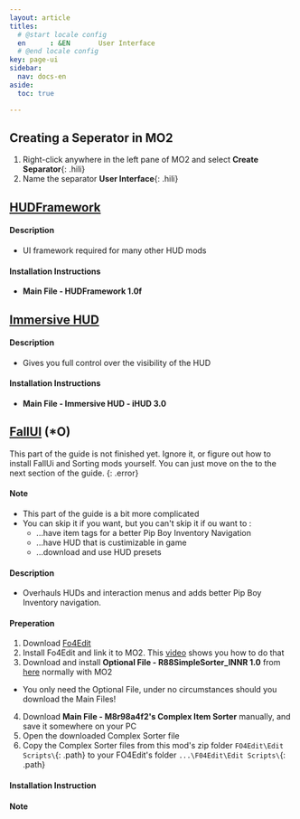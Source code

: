 ```yaml
---
layout: article
titles:
  # @start locale config
  en      : &EN       User Interface
  # @end locale config
key: page-ui
sidebar:
  nav: docs-en
aside:
  toc: true

---
```



## Creating a Seperator in MO2
1. Right-click anywhere in the left pane of MO2 and select **Create Separator**{: .hili}
2. Name the separator **User Interface**{: .hili}

## [HUDFramework](https://www.nexusmods.com/fallout4/mods/20309)
#### Description
* UI framework required for many other HUD mods

#### Installation Instructions
* **Main File - HUDFramework 1.0f**


## [Immersive HUD](https://www.nexusmods.com/fallout4/mods/20830)


#### Description
* Gives you full control over the visibility of the HUD

#### Installation Instructions
* **Main File - Immersive HUD - iHUD 3.0**


## [FallUI](https://www.nexusmods.com/fallout4/articles/3041) (*O)

This part of the guide is not finished yet. Ignore it, or figure out how to install FallUi and Sorting mods yourself.
You can just move on the to the next section of the guide. 
{: .error}

#### Note
* This part of the guide is a bit more complicated
* You can skip it if you want, but you can't skip it if ou want to :
  * ...have item tags for a better Pip Boy Inventory Navigation
  * ...have HUD that is custimizable in game
  * ...download and use HUD presets


#### Description
* Overhauls HUDs and interaction menus and adds better Pip Boy Inventory navigation.

#### Preperation
1. Download [Fo4Edit](https://www.nexusmods.com/fallout4/mods/2737)
2. Install Fo4Edit and link it to MO2. This [video](https://www.youtube.com/watch?v=ZQQRbOYZAkM) shows you how to do that
3. Download and install **Optional File - R88SimpleSorter_INNR 1.0** from [here](https://www.nexusmods.com/fallout4/mods/33983?tab=files) normally with MO2
  * You only need the Optional File, under no circumstances should you download the Main Files!
4. Download **Main File - M8r98a4f2's Complex Item Sorter** manually, and save it somewhere on your PC
  1. Open the downloaded Complex Sorter file
  2. Copy the Complex Sorter files from this mod's zip folder `FO4Edit\Edit Scripts\`{: .path} to your FO4Edit's folder `...\F04Edit\Edit Scripts\`{: .path}

#### Installation Instruction

#### Note

